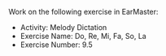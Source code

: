 Work on the following exercise in EarMaster:
- Activity: Melody Dictation
- Exercise Name: Do, Re, Mi, Fa, So, La
- Exercise Number: 9.5
